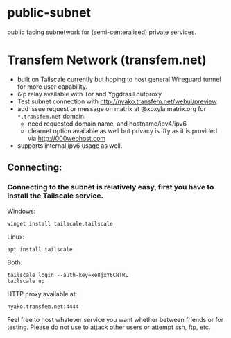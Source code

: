 # public-subnet
public facing subnetwork for (semi-centeralised) private services.

# Transfem Network (transfem.net)
  - built on Tailscale currently but hoping to host general Wireguard tunnel for more user capability.
  - i2p relay available with Tor and Yggdrasil outproxy
  - Test subnet connection with http://nyako.transfem.net/webui/preview
  - add issue request or message on matrix at @xoxyla:matrix.org for `*.transfem.net` domain. 
    - need requested domain name, and hostname/ipv4/ipv6
    - clearnet option available as well but privacy is iffy as it is provided via http://000webhost.com
  - supports internal ipv6 usage as well.
 ## Connecting:
 ### Connecting to the subnet is relatively easy, first you have to install the Tailscale service.
 Windows: 
 ```
 winget install tailscale.tailscale
 ```
 
 Linux: 
 ```
 apt install tailscale
 ```
 Both: 
 ```
 tailscale login --auth-key=ke8jxY6CNTRL
 tailscale up
 ```
 HTTP proxy available at:
 ```
 nyako.transfem.net:4444
 ```
 
 Feel free to host whatever service you want whether between friends or for testing. Please do not use to attack other users or attempt ssh, ftp, etc.
